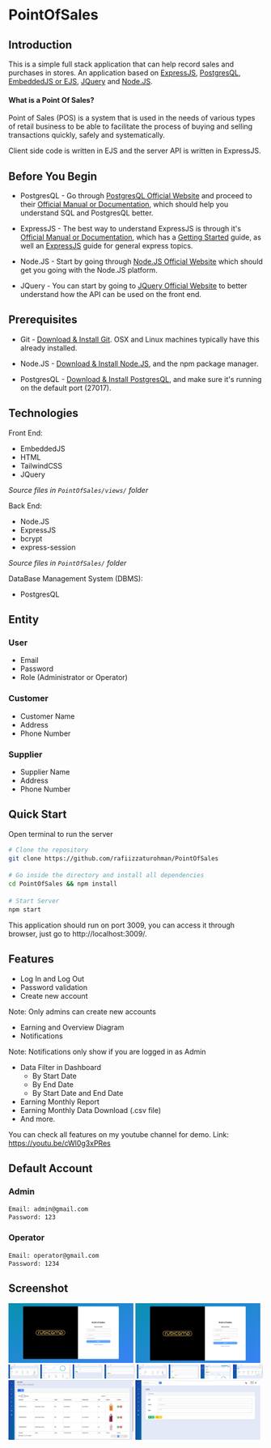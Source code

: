 # PointOfSales

## Introduction

This is a simple full stack application that can help record sales and purchases in stores. An application based on [ExpressJS](https://expressjs.com/), [PostgresQL](https://www.postgresql.org/), [EmbeddedJS or EJS](https://ejs.co/), [JQuery](https://jquery.com/) and [Node.JS](https://nodejs.org/en).

<h4>What is a Point Of Sales?</h4>

Point of Sales (POS) is a system that is used in the needs of various types of retail business to be able to facilitate the process of buying and selling transactions quickly, safely and systematically.

Client side code is written in EJS and the server API is written in ExpressJS.

## Before You Begin

* PostgresQL - Go through [PostgresQL Official Website](https://www.postgresql.org/) and proceed to their [Official Manual or Documentation](https://www.postgresql.org/docs/), which should help you understand SQL and PostgresQL better.

* ExpressJS - The best way to understand ExpressJS is through it's [Official Manual or Documentation](https://expressjs.com/), which has a [Getting Started](https://expressjs.com/en/starter/installing.html) guide, as well an [ExpressJS](https://expressjs.com/en/guide/routing.html) guide for general express topics.

* Node.JS - Start by going through [Node.JS Official Website](https://nodejs.org/en) which should get you going with the Node.JS platform.

* JQuery - You can start by going to [JQuery Official Website](https://jquery.com/) to better understand how the API can be used on the front end.

## Prerequisites

* Git - [Download & Install Git](https://git-scm.com/downloads). OSX and Linux machines typically have this already installed.

* Node.JS - [Download & Install Node.JS](https://nodejs.org/en/download/current), and the npm package manager.

* PostgresQL - [Download & Install PostgresQL](https://www.postgresql.org/download/), and make sure it's running on the default port (27017).

## Technologies

Front End:
* EmbeddedJS
* HTML
* TailwindCSS
* JQuery

_Source files in ```PointOfSales/views/``` folder_

Back End:
* Node.JS
* ExpressJS
* bcrypt
* express-session

_Source files in ```PointOfSales/``` folder_

DataBase Management System (DBMS):
* PostgresQL

## Entity

### User

* Email
* Password
* Role (Administrator or Operator) 

### Customer
* Customer Name
* Address
* Phone Number

### Supplier
* Supplier Name
* Address
* Phone Number

## Quick Start

Open terminal to run the server

```bash
# Clone the repository
git clone https://github.com/rafiizzaturohman/PointOfSales

# Go inside the directory and install all dependencies
cd PointOfSales && npm install

# Start Server
npm start
```

This application should run on port 3009, you can access it through browser, just go to http://localhost:3009/.

## Features
* Log In and Log Out
* Password validation
* Create new account

Note: Only admins can create new accounts

* Earning and Overview Diagram
* Notifications

Note: Notifications only show if you are logged in as Admin

* Data Filter in Dashboard
    * By Start Date
    * By End Date
    * By Start Date and End Date
* Earning Monthly Report
* Earning Monthly Data Download (.csv file)
* And more.

You can check all features on my youtube channel for demo.
Link: https://youtu.be/cWl0g3xPRes

## Default Account

### Admin

```
Email: admin@gmail.com
Password: 123
```

### Operator
```
Email: operator@gmail.com
Password: 1234
```

## Screenshot

<img width="49%" src="./assets/images/Screenshot from 2023-07-17 05-09-18.png" /> <img width="49%" src="./assets/images/Screenshot from 2023-07-17 05-09-28.png" /> <br />
<img width="11.8%" src="./assets/images/Screenshot from 2023-07-17 05-12-11.png" /> <img width="11.8%" src="./assets/images/Screenshot from 2023-07-17 05-09-45.png" /> <img width="11.8%" src="./assets/images/Screenshot from 2023-07-17 05-09-51.png" /> <img width="11.8%" src="./assets/images/Screenshot from 2023-07-17 05-10-02.png" /> <img width="11.8%" src="./assets/images/Screenshot from 2023-07-17 05-10-00.png" /> <img width="11.8%" src="./assets/images/Screenshot from 2023-07-17 05-10-27.png" /> <img width="11.8%" src="./assets/images/Screenshot from 2023-07-17 05-14-13.png" /> <img width="11.8%" src="./assets/images/Screenshot from 2023-07-17 05-14-30.png" /> <br />
<img width="49%" src="./assets/images/Screenshot from 2023-07-17 05-10-22.png" /> <img width="49%" src="./assets/images/Screenshot from 2023-07-17 05-10-35.png" />
